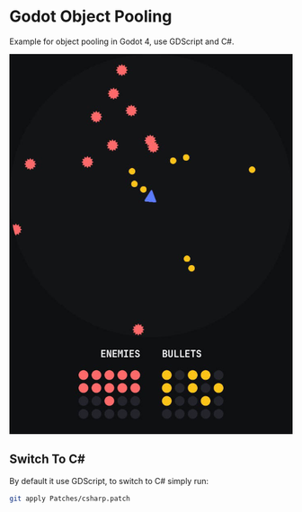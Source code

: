 # Godot Object Pooling

Example for object pooling in Godot 4, use GDScript and C#.

![Preview](./Docs/preview.png)

## Switch To C#

By default it use GDScript, to switch to C# simply run:

```bash
git apply Patches/csharp.patch
```

